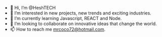 - 👋 Hi, I’m @HeshTECH
- 👀 I’m interested in new projects, new trends and exciting industries.
- 🌱 I’m currently learning Javascript, REACT and Node.
- 💞️ I’m looking to collaborate on innovative ideas that change the world.
- 📫 How to reach me mrcoco72@hotmail.com.

<!---
HeshTECH/HeshTECH is a ✨ special ✨ repository because its `README.md` (this file) appears on your GitHub profile.
You can click the Preview link to take a look at your changes.
--->
